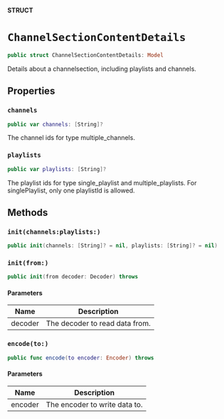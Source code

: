**STRUCT**

# `ChannelSectionContentDetails`

```swift
public struct ChannelSectionContentDetails: Model
```

Details about a channelsection, including playlists and channels.

## Properties
### `channels`

```swift
public var channels: [String]?
```

The channel ids for type multiple_channels.

### `playlists`

```swift
public var playlists: [String]?
```

The playlist ids for type single_playlist and multiple_playlists. For singlePlaylist, only one playlistId is allowed.

## Methods
### `init(channels:playlists:)`

```swift
public init(channels: [String]? = nil, playlists: [String]? = nil)
```

### `init(from:)`

```swift
public init(from decoder: Decoder) throws
```

#### Parameters

| Name | Description |
| ---- | ----------- |
| decoder | The decoder to read data from. |

### `encode(to:)`

```swift
public func encode(to encoder: Encoder) throws
```

#### Parameters

| Name | Description |
| ---- | ----------- |
| encoder | The encoder to write data to. |